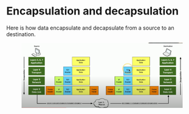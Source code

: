 # Encapsulation and decapsulation

Here is how data encapsulate and decapsulate from a source to an destination.&#x20;

<figure><img src="../../.gitbook/assets/image (2) (1).png" alt=""><figcaption></figcaption></figure>



